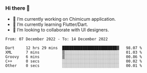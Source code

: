 ### Hi there 👋

<!--
**devcat37/devcat37** is a ✨ _special_ ✨ repository because its `README.md` (this file) appears on your GitHub profile.-->


- 🔭 I’m currently working on Chimicum application.
- 🌱 I’m currently learning Flutter/Dart.
- 👯 I’m looking to collaborate with UI designers.
<!-- - 🤔 I’m looking for help with ... -->

<!--START_SECTION:waka-->

```text
From: 07 December 2022 - To: 14 December 2022

Dart     12 hrs 29 mins  ████████████████████████▓   98.07 %
XML      7 mins          ▒░░░░░░░░░░░░░░░░░░░░░░░░   01.03 %
Groovy   6 mins          ▒░░░░░░░░░░░░░░░░░░░░░░░░   00.86 %
C++      0 secs          ░░░░░░░░░░░░░░░░░░░░░░░░░   00.02 %
Other    0 secs          ░░░░░░░░░░░░░░░░░░░░░░░░░   00.01 %
```

<!--END_SECTION:waka-->
